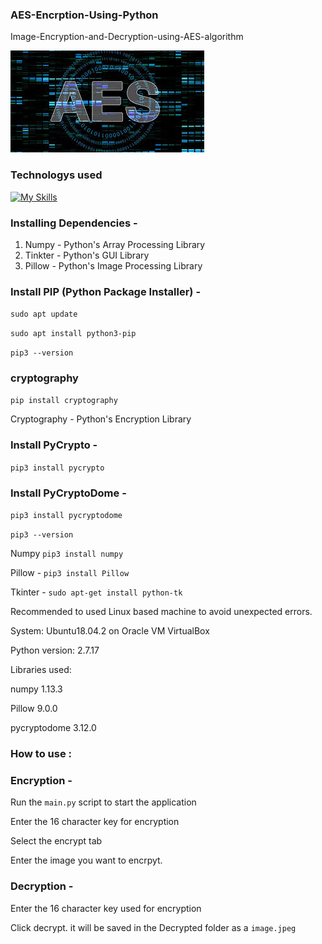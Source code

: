 ### AES-Encrption-Using-Python 
Image-Encryption-and-Decryption-using-AES-algorithm

![alt text](image.png)

###  Technologys used

[![My Skills](https://skillicons.dev/icons?i=py,linux,ubuntu&theme=light)](https://skillicons.dev)

### Installing Dependencies -


   1. Numpy - Python's Array Processing Library
   2. Tinkter - Python's GUI Library
   3. Pillow - Python's Image Processing Library



### Install PIP (Python Package Installer) -
 `sudo apt update`

`sudo apt install python3-pip`

`pip3 --version`

###  cryptography

 `pip install cryptography`

 Cryptography - Python's Encryption Library


### Install PyCrypto -

`pip3 install pycrypto`

### Install PyCryptoDome -

`pip3 install pycryptodome`


`pip3 --version`

Numpy 
        `pip3 install numpy`

Pillow -
        `pip3 install Pillow`

Tkinter -
        `sudo apt-get install python-tk`

Recommended to used Linux based machine to avoid unexpected errors.

System: Ubuntu18.04.2 on Oracle VM VirtualBox

Python version: 2.7.17

Libraries used:

numpy 1.13.3

Pillow 9.0.0

pycryptodome 3.12.0

### How to use :

### Encryption -

Run the `main.py` script to start the application

Enter the 16 character key  for encryption

Select the encrypt tab

Enter the image you want to encrpyt.

### Decryption -

Enter the 16 character key used for encryption

Click decrypt. it will be saved in the Decrypted folder as a `image.jpeg`
